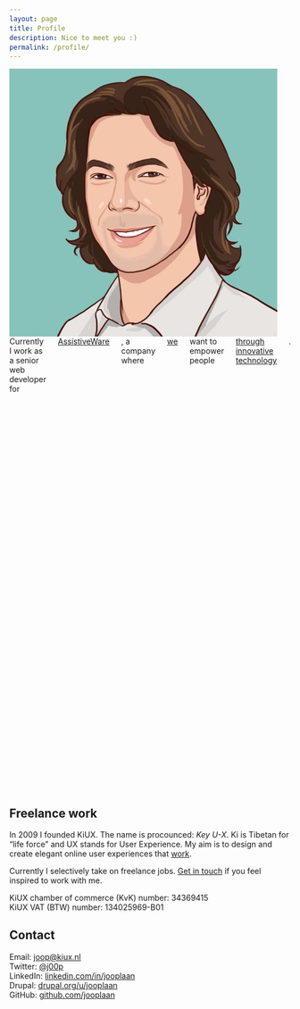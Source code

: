 ```yaml
---
layout: page
title: Profile
description: Nice to meet you :)
permalink: /profile/
---
```


<div class="row">
  <div class="medium-4 medium-push-8 columns">
    <img src="/assets/img/joop-laan.jpg" alt="Joop">
  </div>
  <div class="medium-8 medium-pull-4 columns">
    Currently I work as a senior web developer for <a href="http://www.assistiveware.com/">AssistiveWare</a>, a company where <a href="http://www.assistiveware.com/team">we</a> want to empower people <a href="http://www.assistiveware.com/innovation">through innovative technology</a>.

    The company’s flagship product, <a href="http://www.assistiveware.com/product/proloquo2go">Proloquo2Go</a>, is an award-winning Augmentative and Alternative Communication (AAC) iOS app that provides a &ldquo;voice&rdquo; for people who have difficulty speaking.

    Earlier job titles include: Front-End developer, Communication Manager and Interaction Designer. To summarize, I am a communication and tech enthusiast.
  </div>

</div>



<h2 class="subheader">Freelance work</h2>

<p>In 2009 I founded KiUX. The name is procounced: <em>Key U-X</em>. Ki is Tibetan for &ldquo;life force&rdquo; and UX stands for User Experience. My aim is to design and create elegant online user experiences that <a href="/work">work</a>.</p>

<p>Currently I selectively take on freelance jobs. <a href="#contact">Get in touch</a> if you feel inspired to work with me.</p>

<p>KiUX chamber of commerce (KvK) number: 34369415<br>
  KiUX VAT (BTW) number: 134025969-B01</p>

  <a name="contact"></a>
  <h2 class="subheader">Contact</h2>

  <p>Email: <a href="mailto:joop@kiux.nl">joop@kiux.nl</a><br>
    Twitter: <a href="https://twitter.com/j00p">@j00p</a><br>
    LinkedIn: <a href="https://www.linkedin.com/in/jooplaan">linkedin.com/in/jooplaan</a><br>
    Drupal: <a href="https://www.drupal.org/u/jooplaan">drupal.org/u/jooplaan</a><br>
    GitHub: <a href="https://github.com/jooplaan">github.com/jooplaan</a></p>
